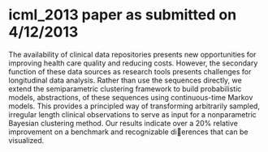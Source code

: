 icml_2013 paper as submitted on 4/12/2013
=========
The availability of clinical data repositories presents new opportunities for improving 
health care quality and reducing costs.  However, the secondary function of these data 
sources as research tools presents challenges for longitudinal data analysis. Rather
than use the sequences directly, we extend the semiparametric clustering framework to 
build probabilistic models, abstractions, of these sequences using continuous-time 
Markov models. This provides a principled way of transforming arbitrarily sampled,
irregular length clinical observations to serve as input for a nonparametric Bayesian 
clustering method. Our results indicate over a 20% relative improvement on a benchmark
and recognizable dierences that can be visualized.



